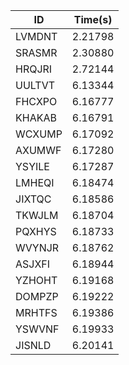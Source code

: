 |ID|Time(s)|
|-|-|
|LVMDNT|2.21798|
|SRASMR|2.30880|
|HRQJRI|2.72144|
|UULTVT|6.13344|
|FHCXPO|6.16777|
|KHAKAB|6.16791|
|WCXUMP|6.17092|
|AXUMWF|6.17280|
|YSYILE|6.17287|
|LMHEQI|6.18474|
|JIXTQC|6.18586|
|TKWJLM|6.18704|
|PQXHYS|6.18733|
|WVYNJR|6.18762|
|ASJXFI|6.18944|
|YZHOHT|6.19168|
|DOMPZP|6.19222|
|MRHTFS|6.19386|
|YSWVNF|6.19933|
|JISNLD|6.20141|
